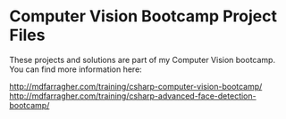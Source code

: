 # Computer Vision Bootcamp Project Files
These projects and solutions are part of my Computer Vision bootcamp. You can find more information here: 

http://mdfarragher.com/training/csharp-computer-vision-bootcamp/
http://mdfarragher.com/training/csharp-advanced-face-detection-bootcamp/
